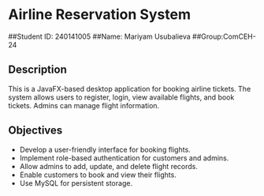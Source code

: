 # Airline Reservation System
##Student ID: 240141005
##Name: Mariyam Usubalieva
##Group:ComCEH-24

##  Description
This is a JavaFX-based desktop application for booking airline tickets. The system allows users to register, login, view available flights, and book tickets. Admins can manage flight information.

##  Objectives
- Develop a user-friendly interface for booking flights.
- Implement role-based authentication for customers and admins.
- Allow admins to add, update, and delete flight records.
- Enable customers to book and view their flights.
- Use MySQL for persistent storage.
